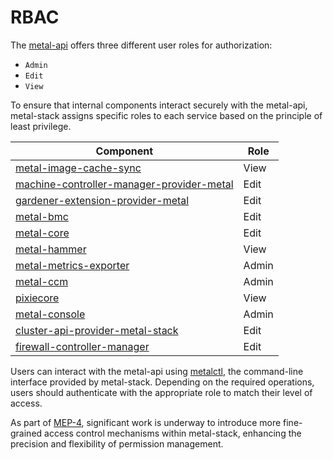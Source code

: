# RBAC

The [metal-api](https://github.com/metal-stack/metal-api) offers three different user roles for authorization:

- `Admin`
- `Edit`
- `View`

To ensure that internal components interact securely with the metal-api, metal-stack assigns specific roles to each service based on the principle of least privilege.

| Component                                                                                                             | Role  |
|-----------------------------------------------------------------------------------------------------------------------|-------|
| [metal-image-cache-sync](https://github.com/metal-stack/metal-image-cache-sync)                                       | View  |
| [machine-controller-manager-provider-metal](https://github.com/metal-stack/machine-controller-manager-provider-metal) | Edit  |
| [gardener-extension-provider-metal](https://github.com/metal-stack/gardener-extension-provider-metal)                 | Edit  |
| [metal-bmc](https://github.com/metal-stack/metal-bmc)                                                                 | Edit  |
| [metal-core](https://github.com/metal-stack/metal-core)                                                               | Edit  |
| [metal-hammer](https://github.com/metal-stack/metal-hammer/)                                                          | View  |
| [metal-metrics-exporter](https://github.com/metal-stack/metal-metrics-exporter)                                       | Admin |
| [metal-ccm](https://github.com/metal-stack/metal-ccm)                                                                 | Admin |
| [pixiecore](https://github.com/metal-stack/pixie)                                                                     | View  |
| [metal-console](https://github.com/metal-stack/metal-console)                                                         | Admin |
| [cluster-api-provider-metal-stack](https://github.com/metal-stack/cluster-api-provider-metal-stack)                   | Edit  |
| [firewall-controller-manager](https://github.com/metal-stack/firewall-controller-manager)                             | Edit  |

Users can interact with the metal-api using [metalctl](https://github.com/metal-stack/metalctl), the command-line interface provided by metal-stack. Depending on the required operations, users should authenticate with the appropriate role to match their level of access.

As part of [MEP-4](../developers/proposals/MEP4/README.md), significant work is underway to introduce more fine-grained access control mechanisms within metal-stack, enhancing the precision and flexibility of permission management.